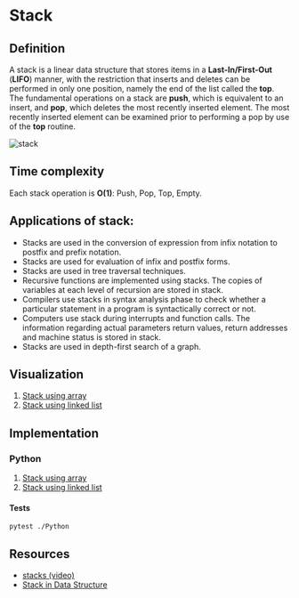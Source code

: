# Stack

## Definition

A stack is a linear data structure that stores items in a **Last-In/First-Out** (**LIFO**) manner, with the restriction that inserts and deletes can be performed in only one position, namely the end of the list called the **top**.
The fundamental operations on a stack are **push**, which is equivalent to an insert, and **pop**, which deletes the most recently inserted element. The most recently inserted element can be examined prior to performing a pop by use of the **top** routine.

![stack](https://www.atnyla.com/library/images-tutorials/stack-data-structure-Slide1.PNG)

## Time complexity

Each stack operation is **O(1)**: Push, Pop, Top, Empty.

## Applications of stack:

* Stacks are used in the conversion of expression from infix notation to postfix and prefix notation.
* Stacks are used for evaluation of infix and postfix forms.
* Stacks are used in tree traversal techniques.
* Recursive functions are implemented using stacks. The copies of variables at each level of recursion are stored in stack.
* Compilers use stacks in syntax analysis phase to check whether a particular statement in a program is syntactically correct or not.
* Computers use stack during interrupts and function calls. The information regarding actual parameters return values, return addresses and machine status is stored in stack.
* Stacks are used in depth-first search of a graph.

## Visualization

1. [Stack using array](https://pythontutor.com/visualize.html#code=class%20ArrayStack%28object%29%3A%0A%20%20%20%20%22%22%22Stack%20implementation%20based%20on%20array%22%22%22%0A%0A%20%20%20%20def%20__init__%28self,%20size%3A%20int%29%3A%0A%20%20%20%20%20%20%20%20%22%22%22Initialize%20ArrayStack%20class%20object%20instance.%22%22%22%0A%20%20%20%20%20%20%20%20self._stack%20%3D%20%5B%5D%0A%20%20%20%20%20%20%20%20self._size%20%3D%20size%0A%0A%20%20%20%20def%20__str__%28self%29%3A%0A%20%20%20%20%20%20%20%20%22%22%22ArrayStack%20class%20__str__%20method.%20Complexity%3A%20O%28n%29%22%22%22%0A%20%20%20%20%20%20%20%20stacks%20%3D%20%22%22%0A%0A%20%20%20%20%20%20%20%20for%20item%20in%20self._stack%3A%0A%20%20%20%20%20%20%20%20%20%20%20%20stacks%20%2B%3D%20str%28item%29%0A%20%20%20%20%20%20%20%20%20%20%20%20stacks%20%2B%3D%20%22%5Cn%22%0A%0A%20%20%20%20%20%20%20%20stacks.strip%28%29%0A%20%20%20%20%20%20%20%20return%20%22Top-%3E%20%7Bstacks%7D%22.format%28stacks%3Dstacks%29%0A%0A%20%20%20%20def%20__repr__%28self%29%3A%0A%20%20%20%20%20%20%20%20%22%22%22ArrayStack%20class%20__repr__%20method.%22%22%22%0A%20%20%20%20%20%20%20%20return%20%22ArrayStack%28%7Bsize%7D%29%22.format%28size%3Dself._size%29%0A%0A%20%20%20%20def%20empty%28self%29%3A%0A%20%20%20%20%20%20%20%20%22%22%22Return%20if%20the%20stack%20is%20empty.%20Complexity%3A%20O%281%29%22%22%22%0A%20%20%20%20%20%20%20%20return%20len%28self._stack%29%20%3D%3D%200%0A%0A%20%20%20%20def%20push%28self,%20value%29%3A%0A%20%20%20%20%20%20%20%20%22%22%22Insert%20item%20at%20the%20top%20of%20the%20stack.%20Complexity%3A%20O%281%29%22%22%22%0A%20%20%20%20%20%20%20%20if%20len%28self._stack%29%20%3D%3D%20self._size%3A%0A%20%20%20%20%20%20%20%20%20%20%20%20raise%20IndexError%28%22stack%20overflow%22%29%0A%0A%20%20%20%20%20%20%20%20self._stack.append%28value%29%0A%0A%20%20%20%20def%20pop%28self%29%3A%0A%20%20%20%20%20%20%20%20%22%22%22Remove%20item%20at%20the%20top%20of%20the%20stack.%20Complexity%3A%20O%281%29%22%22%22%0A%20%20%20%20%20%20%20%20try%3A%0A%20%20%20%20%20%20%20%20%20%20%20%20return%20self._stack.pop%28%29%0A%20%20%20%20%20%20%20%20except%20IndexError%3A%0A%20%20%20%20%20%20%20%20%20%20%20%20raise%20IndexError%28%22pop%20from%20empty%20stack%22%29%0A%0A%20%20%20%20def%20top%28self%29%3A%0A%20%20%20%20%20%20%20%20%22%22%22Return%20last%20at%20the%20top%20of%20the%20stack.%20Complexity%3A%20O%281%29%22%22%22%0A%20%20%20%20%20%20%20%20if%20self.empty%28%29%3A%0A%20%20%20%20%20%20%20%20%20%20%20%20raise%20IndexError%28%22top%20from%20empty%20stack%22%29%0A%0A%20%20%20%20%20%20%20%20return%20self._stack%5B-1%5D%0A%0A%0Astack%20%3D%20ArrayStack%283%29%0Astack.empty%28%29%0Astack.push%281%29%0Astack.top%28%29%0Astack.push%282%29%0Astack.push%283%29%0Atry%3A%0A%20%20%20%20stack.push%284%29%0Aexcept%20IndexError%3A%0A%20%20%20%20pass%0Astack.pop%28%29%0Astack.top%28%29%0Astack.empty%28%29%0A&cumulative=false&curInstr=0&heapPrimitives=nevernest&mode=display&origin=opt-frontend.js&py=3&rawInputLstJSON=%5B%5D&textReferences=false)
2. [Stack using linked list](https://pythontutor.com/visualize.html#code=class%20Node%28object%29%3A%0A%20%20%20%20%22%22%22Node%20class%20implementation%20for%20linked%20list.%22%22%22%0A%0A%20%20%20%20def%20__init__%28self,%20value%29%3A%0A%20%20%20%20%20%20%20%20%22%22%22Initialize%20Node%20class%20object%20instance.%22%22%22%0A%20%20%20%20%20%20%20%20self.value%20%3D%20value%0A%20%20%20%20%20%20%20%20self.next%20%3D%20None%0A%0A%20%20%20%20def%20__str__%28self%29%3A%0A%20%20%20%20%20%20%20%20%22%22%22Node%20class%20__str__%20method.%22%22%22%0A%20%20%20%20%20%20%20%20return%20str%28self.value%29%0A%0A%20%20%20%20def%20__repr__%28self%29%3A%0A%20%20%20%20%20%20%20%20%22%22%22Node%20class%20__repr__%20method.%22%22%22%0A%20%20%20%20%20%20%20%20return%20%22Node%28%7Bvalue%7D%29%22.format%28value%3Dself.value%29%0A%0A%0Aclass%20LinkedListStack%28object%29%3A%0A%20%20%20%20%22%22%22Stack%20implementation%20based%20on%20linked%20list%22%22%22%0A%0A%20%20%20%20def%20__init__%28self%29%3A%0A%20%20%20%20%20%20%20%20%22%22%22Initialize%20LinkedListStack%20class%20object%20instance.%22%22%22%0A%20%20%20%20%20%20%20%20self._top%20%3D%20None%0A%20%20%20%20%20%20%20%20self._iter%20%3D%20None%0A%0A%20%20%20%20def%20__str__%28self%29%3A%0A%20%20%20%20%20%20%20%20%22%22%22LinkedListStack%20class%20__str__%20method.%20Complexity%3A%20O%28n%29%22%22%22%0A%20%20%20%20%20%20%20%20stacks%20%3D%20%22%22%0A%20%20%20%20%20%20%20%20node%20%3D%20self._top%0A%0A%20%20%20%20%20%20%20%20while%20node%3A%0A%20%20%20%20%20%20%20%20%20%20%20%20stacks%20%2B%3D%20str%28node%29%0A%0A%20%20%20%20%20%20%20%20%20%20%20%20if%20node.next%3A%0A%20%20%20%20%20%20%20%20%20%20%20%20%20%20%20%20stacks%20%2B%3D%20%22%5Cn%22%0A%0A%20%20%20%20%20%20%20%20%20%20%20%20node%20%3D%20node.next%0A%0A%20%20%20%20%20%20%20%20return%20%22Top-%3E%20%7Bstacks%7D%22.format%28stacks%3Dstacks%29%0A%0A%20%20%20%20def%20__repr__%28self%29%3A%0A%20%20%20%20%20%20%20%20%22%22%22LinkedListStack%20class%20__repr__%20method.%22%22%22%0A%20%20%20%20%20%20%20%20return%20%22LinkedListStack%28%29%22%0A%0A%20%20%20%20def%20empty%28self%29%3A%0A%20%20%20%20%20%20%20%20%22%22%22Return%20if%20the%20stack%20is%20empty.%20Complexity%3A%20O%281%29%22%22%22%0A%20%20%20%20%20%20%20%20return%20not%20self._top%0A%0A%20%20%20%20def%20push%28self,%20value%29%3A%0A%20%20%20%20%20%20%20%20%22%22%22Insert%20item%20at%20the%20top%20of%20the%20stack.%20Complexity%3A%20O%281%29%22%22%22%0A%20%20%20%20%20%20%20%20node%20%3D%20Node%28value%29%0A%20%20%20%20%20%20%20%20node.next%20%3D%20self._top%0A%20%20%20%20%20%20%20%20self._top%20%3D%20node%0A%0A%20%20%20%20def%20pop%28self%29%3A%0A%20%20%20%20%20%20%20%20%22%22%22Remove%20item%20at%20the%20top%20of%20the%20stack.%20Complexity%3A%20O%281%29%22%22%22%0A%20%20%20%20%20%20%20%20if%20not%20self._top%3A%0A%20%20%20%20%20%20%20%20%20%20%20%20raise%20IndexError%28%22pop%20from%20empty%20stack%22%29%0A%0A%20%20%20%20%20%20%20%20node%20%3D%20self._top.next%0A%20%20%20%20%20%20%20%20del%20self._top%0A%20%20%20%20%20%20%20%20self._top%20%3D%20node%0A%0A%20%20%20%20def%20top%28self%29%3A%0A%20%20%20%20%20%20%20%20%22%22%22Return%20last%20at%20the%20top%20of%20the%20stack.%20Complexity%3A%20O%281%29%22%22%22%0A%20%20%20%20%20%20%20%20if%20not%20self._top%3A%0A%20%20%20%20%20%20%20%20%20%20%20%20raise%20IndexError%28%22top%20from%20empty%20stack%22%29%0A%0A%20%20%20%20%20%20%20%20return%20self._top.value%0A%0A%0Astack%20%3D%20LinkedListStack%28%29%0Astack.empty%28%29%0Astack.push%281%29%0Astack.top%28%29%0Astack.push%282%29%0Astack.push%283%29%0Astack.pop%28%29%0Astack.top%28%29%0Astack.empty%28%29%0A&cumulative=false&curInstr=0&heapPrimitives=nevernest&mode=display&origin=opt-frontend.js&py=3&rawInputLstJSON=%5B%5D&textReferences=false)

## Implementation

### Python

1. [Stack using array](https://github.com/rszamszur/google-interview-preparation/blob/master/2.Data_Structures/3.Stack/Python/stack_array.py)
2. [Stack using linked list](https://github.com/rszamszur/google-interview-preparation/blob/master/2.Data_Structures/3.Stack/Python/stack_linked_list.py)

#### Tests

```shell
pytest ./Python
```

## Resources

- [stacks (video)](https://www.coursera.org/lecture/data-structures/stacks-UdKzQ)
- [Stack in Data Structure](https://www.atnyla.com/tutorial/stack-data-structure-introduction/3/315)